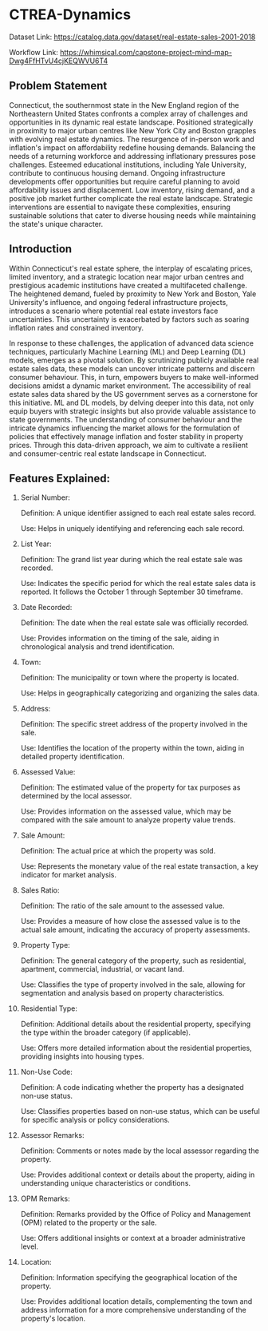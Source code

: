 # CTREA-Dynamics

Dataset Link: https://catalog.data.gov/dataset/real-estate-sales-2001-2018

Workflow Link: https://whimsical.com/capstone-project-mind-map-Dwg4FfHTvU4cjKEQWVU6T4 

## Problem Statement

Connecticut, the southernmost state in the New England region of the Northeastern United States confronts a complex array of challenges and opportunities in its dynamic real estate landscape. Positioned strategically in proximity to major urban centres like New York City and Boston grapples with evolving real estate dynamics. The resurgence of in-person work and inflation's impact on affordability redefine housing demands. Balancing the needs of a returning workforce and addressing inflationary pressures pose challenges. Esteemed educational institutions, including Yale University, contribute to continuous housing demand. Ongoing infrastructure developments offer opportunities but require careful planning to avoid affordability issues and displacement. Low inventory, rising demand, and a positive job market further complicate the real estate landscape. Strategic interventions are essential to navigate these complexities, ensuring sustainable solutions that cater to diverse housing needs while maintaining the state's unique character.

## Introduction

Within Connecticut's real estate sphere, the interplay of escalating prices, limited inventory, and a strategic location near major urban centres and prestigious academic institutions have created a multifaceted challenge. The heightened demand, fueled by proximity to New York and Boston, Yale University's influence, and ongoing federal infrastructure projects, introduces a scenario where potential real estate investors face uncertainties. This uncertainty is exacerbated by factors such as soaring inflation rates and constrained inventory.

In response to these challenges, the application of advanced data science techniques, particularly Machine Learning (ML) and Deep Learning (DL) models, emerges as a pivotal solution. By scrutinizing publicly available real estate sales data, these models can uncover intricate patterns and discern consumer behaviour. This, in turn, empowers buyers to make well-informed decisions amidst a dynamic market environment. The accessibility of real estate sales data shared by the US government serves as a cornerstone for this initiative. ML and DL models, by delving deeper into this data, not only equip buyers with strategic insights but also provide valuable assistance to state governments. The understanding of consumer behaviour and the intricate dynamics influencing the market allows for the formulation of policies that effectively manage inflation and foster stability in property prices. Through this data-driven approach, we aim to cultivate a resilient and consumer-centric real estate landscape in Connecticut.

## Features Explained: 
1. Serial Number:
   
    Definition: A unique identifier assigned to each real estate sales record.
   
    Use: Helps in uniquely identifying and referencing each sale record.

2. List Year:
   
    Definition: The grand list year during which the real estate sale was recorded.
   
    Use: Indicates the specific period for which the real estate sales data is reported. It follows the October 1 through September 30 timeframe.

3. Date Recorded:
   
    Definition: The date when the real estate sale was officially recorded.
   
    Use: Provides information on the timing of the sale, aiding in chronological analysis and trend identification.

4. Town:
   
    Definition: The municipality or town where the property is located.
   
    Use: Helps in geographically categorizing and organizing the sales data.

5. Address:
    
    Definition: The specific street address of the property involved in the sale.
   
    Use: Identifies the location of the property within the town, aiding in detailed property identification.

6. Assessed Value:
    
    Definition: The estimated value of the property for tax purposes as determined by the local assessor.
    
    Use: Provides information on the assessed value, which may be compared with the sale amount to analyze property value trends.

7. Sale Amount:
    
    Definition: The actual price at which the property was sold.
    
    Use: Represents the monetary value of the real estate transaction, a key indicator for market analysis.

8. Sales Ratio:
    
    Definition: The ratio of the sale amount to the assessed value.
    
    Use: Provides a measure of how close the assessed value is to the actual sale amount, indicating the accuracy of property assessments.

9. Property Type:
    
    Definition: The general category of the property, such as residential, apartment, commercial, industrial, or vacant land.
    
    Use: Classifies the type of property involved in the sale, allowing for segmentation and analysis based on property characteristics.

10. Residential Type:
    
    Definition: Additional details about the residential property, specifying the type within the broader category (if applicable).
    
    Use: Offers more detailed information about the residential properties, providing insights into housing types.

11. Non-Use Code:
    
    Definition: A code indicating whether the property has a designated non-use status.
    
    Use: Classifies properties based on non-use status, which can be useful for specific analysis or policy considerations.

12. Assessor Remarks:
    
    Definition: Comments or notes made by the local assessor regarding the property.
    
    Use: Provides additional context or details about the property, aiding in understanding unique characteristics or conditions.

13. OPM Remarks:
    
    Definition: Remarks provided by the Office of Policy and Management (OPM) related to the property or the sale.
    
    Use: Offers additional insights or context at a broader administrative level.

14. Location:
    
    Definition: Information specifying the geographical location of the property.
    
    Use: Provides additional location details, complementing the town and address information for a more comprehensive understanding of the property's location.
